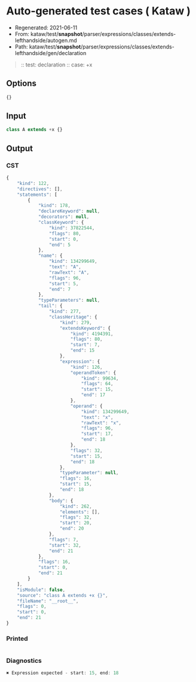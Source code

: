 # Auto-generated test cases ( Kataw )
- Regenerated: 2021-06-11
- From: kataw/test/__snapshot__/parser/expressions/classes/extends-lefthandside/autogen.md
- Path: kataw/test/__snapshot__/parser/expressions/classes/extends-lefthandside/gen/declaration
> :: test: declaration
> :: case: +x
## Options

`````js
{}
`````
## Input

`````js
class A extends +x {}
`````
## Output

### CST

```javascript
{
    "kind": 122,
    "directives": [],
    "statements": [
        {
            "kind": 178,
            "declareKeyword": null,
            "decorators": null,
            "classKeyword": {
                "kind": 37822544,
                "flags": 80,
                "start": 0,
                "end": 5
            },
            "name": {
                "kind": 134299649,
                "text": "A",
                "rawText": "A",
                "flags": 96,
                "start": 5,
                "end": 7
            },
            "typeParameters": null,
            "tail": {
                "kind": 277,
                "classHeritage": {
                    "kind": 279,
                    "extendsKeyword": {
                        "kind": 4194391,
                        "flags": 80,
                        "start": 7,
                        "end": 15
                    },
                    "expression": {
                        "kind": 126,
                        "operandToken": {
                            "kind": 99634,
                            "flags": 64,
                            "start": 15,
                            "end": 17
                        },
                        "operand": {
                            "kind": 134299649,
                            "text": "x",
                            "rawText": "x",
                            "flags": 96,
                            "start": 17,
                            "end": 18
                        },
                        "flags": 32,
                        "start": 15,
                        "end": 18
                    },
                    "typeParameter": null,
                    "flags": 16,
                    "start": 15,
                    "end": 18
                },
                "body": {
                    "kind": 262,
                    "elements": [],
                    "flags": 32,
                    "start": 20,
                    "end": 20
                },
                "flags": 7,
                "start": 32,
                "end": 21
            },
            "flags": 16,
            "start": 0,
            "end": 21
        }
    ],
    "isModule": false,
    "source": "class A extends +x {}",
    "fileName": "__root__",
    "flags": 0,
    "start": 0,
    "end": 21
}
```

### Printed

```javascript

```

### Diagnostics

```javascript
✖ Expression expected - start: 15, end: 18

```

